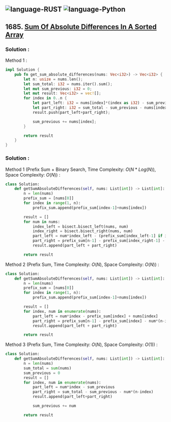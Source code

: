 ![language-RUST](https://img.shields.io/badge/%20-RUST-8d4004?style=for-the-badge&logo=RUST)
![language-Python](https://img.shields.io/badge/%20-Python-ffd43b?style=for-the-badge&logo=PYTHON)
---

## 1685. [Sum Of Absolute Differences In A Sorted Array](https://leetcode.com/problems/sum-of-absolute-differences-in-a-sorted-array)

### Solution :

Method 1 :
```rust
impl Solution {
    pub fn get_sum_absolute_differences(nums: Vec<i32>) -> Vec<i32> {
        let n: usize = nums.len();
        let sum_total: i32 = nums.iter().sum();
        let mut sum_previous: i32 = 0;
        let mut result: Vec<i32> = vec![];
        for index in 0..n {
            let part_left: i32 = nums[index]*(index as i32) - sum_previous;
            let part_right: i32 = sum_total - sum_previous - nums[index]*((n-index) as i32);
            result.push(part_left+part_right);

            sum_previous += nums[index];
        }

        return result
    }
}
```

### Solution :

Method 1 (Prefix Sum + Binary Search, Time Complexity: $O(N*Log(N))$, Space Complexity: $O(N)$) :
```python
class Solution:
    def getSumAbsoluteDifferences(self, nums: List[int]) -> List[int]:
        n = len(nums)
        prefix_sum = [nums[0]]
        for index in range(1, n):
            prefix_sum.append(prefix_sum[index-1]+nums[index])

        result = []
        for num in nums:
            index_left = bisect.bisect_left(nums, num)
            index_right = bisect.bisect_right(nums, num)
            part_left = num*index_left - (prefix_sum[index_left-1] if index_left > 0 else 0)
            part_right = prefix_sum[n-1] - prefix_sum[index_right-1] - num*(n-index_right)
            result.append(part_left + part_right)

        return result
```

Method 2 (Prefix Sum, Time Complexity: $O(N)$, Space Complexity: $O(N)$) :
```python
class Solution:
    def getSumAbsoluteDifferences(self, nums: List[int]) -> List[int]:
        n = len(nums)
        prefix_sum = [nums[0]]
        for index in range(1, n):
            prefix_sum.append(prefix_sum[index-1]+nums[index])

        result = []
        for index, num in enumerate(nums):
            part_left = num*index - prefix_sum[index] + nums[index]
            part_right = prefix_sum[n-1] - prefix_sum[index] - num*(n-index-1)
            result.append(part_left + part_right)

        return result
```

Method 3 (Prefix Sum, Time Complexity: $O(N)$, Space Complexity: $O(1)$) :
```python
class Solution:
    def getSumAbsoluteDifferences(self, nums: List[int]) -> List[int]:
        n = len(nums)
        sum_total = sum(nums)
        sum_previous = 0
        result = []
        for index, num in enumerate(nums):
            part_left = num*index - sum_previous
            part_right = sum_total - sum_previous - num*(n-index)
            result.append(part_left+part_right)

            sum_previous += num

        return result
```
